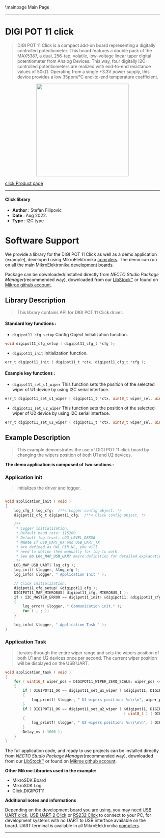 \mainpage Main Page

---
# DIGI POT 11 click

> DIGI POT 11 Click is a compact add-on board representing a digitally controlled potentiometer. This board features a double pack of the MAX5387, a dual, 256-tap, volatile, low-voltage linear taper digital potentiometer from Analog Devices. This way, four digitally I2C-controlled potentiometers are realized with end-to-end resistance values of 50kΩ. Operating from a single +3.3V power supply, this device provides a low 35ppm/ºC end-to-end temperature coefficient.

<p align="center">
  <img src="https://download.mikroe.com/images/click_for_ide/digipot11_click.png" height=300px>
</p>

[click Product page](https://www.mikroe.com/digi-pot-11-click)

---


#### Click library

- **Author**        : Stefan Filipovic
- **Date**          : Aug 2022.
- **Type**          : I2C type


# Software Support

We provide a library for the DIGI POT 11 Click
as well as a demo application (example), developed using MikroElektronika
[compilers](https://www.mikroe.com/necto-studio).
The demo can run on all the main MikroElektronika [development boards](https://www.mikroe.com/development-boards).

Package can be downloaded/installed directly from *NECTO Studio Package Manager*(recommended way), downloaded from our [LibStock&trade;](https://libstock.mikroe.com) or found on [Mikroe github account](https://github.com/MikroElektronika/mikrosdk_click_v2/tree/master/clicks).

## Library Description

> This library contains API for DIGI POT 11 Click driver.

#### Standard key functions :

- `digipot11_cfg_setup` Config Object Initialization function.
```c
void digipot11_cfg_setup ( digipot11_cfg_t *cfg );
```

- `digipot11_init` Initialization function.
```c
err_t digipot11_init ( digipot11_t *ctx, digipot11_cfg_t *cfg );
```

#### Example key functions :

- `digipot11_set_u1_wiper` This function sets the position of the selected wiper of U1 device by using I2C serial interface.
```c
err_t digipot11_set_u1_wiper ( digipot11_t *ctx, uint8_t wiper_sel, uint8_t data_in );
```

- `digipot11_set_u2_wiper` This function sets the position of the selected wiper of U2 device by using I2C serial interface.
```c
err_t digipot11_set_u2_wiper ( digipot11_t *ctx, uint8_t wiper_sel, uint8_t data_in );
```

## Example Description

> This example demonstrates the use of DIGI POT 11 click board by changing the wipers position of both U1 and U2 devices.

**The demo application is composed of two sections :**

### Application Init

> Initializes the driver and logger.

```c

void application_init ( void )
{
    log_cfg_t log_cfg;  /**< Logger config object. */
    digipot11_cfg_t digipot11_cfg;  /**< Click config object. */

    /** 
     * Logger initialization.
     * Default baud rate: 115200
     * Default log level: LOG_LEVEL_DEBUG
     * @note If USB_UART_RX and USB_UART_TX 
     * are defined as HAL_PIN_NC, you will 
     * need to define them manually for log to work. 
     * See @b LOG_MAP_USB_UART macro definition for detailed explanation.
     */
    LOG_MAP_USB_UART( log_cfg );
    log_init( &logger, &log_cfg );
    log_info( &logger, " Application Init " );

    // Click initialization.
    digipot11_cfg_setup( &digipot11_cfg );
    DIGIPOT11_MAP_MIKROBUS( digipot11_cfg, MIKROBUS_1 );
    if ( I2C_MASTER_ERROR == digipot11_init( &digipot11, &digipot11_cfg ) ) 
    {
        log_error( &logger, " Communication init." );
        for ( ; ; );
    }
    
    log_info( &logger, " Application Task " );
}

```

### Application Task

> Iterates through the entire wiper range and sets the wipers position of both U1 and U2 devices once per second. The current wiper position will be displayed on the USB UART.

```c
void application_task ( void )
{
    for ( uint16_t wiper_pos = DIGIPOT11_WIPER_ZERO_SCALE; wiper_pos <= DIGIPOT11_WIPER_FULL_SCALE; wiper_pos += 5 )
    {
        if ( DIGIPOT11_OK == digipot11_set_u1_wiper ( &digipot11, DIGIPOT11_WIPER_SEL_BOTH, ( uint8_t ) wiper_pos ) )
        {
            log_printf( &logger, " U1 wipers position: %u\r\n", wiper_pos );
        }
        if ( DIGIPOT11_OK == digipot11_set_u2_wiper ( &digipot11, DIGIPOT11_WIPER_SEL_BOTH, 
                                                      ( uint8_t ) ( DIGIPOT11_WIPER_FULL_SCALE - wiper_pos ) ) )
        {
            log_printf( &logger, " U2 wipers position: %u\r\n\n", ( DIGIPOT11_WIPER_FULL_SCALE - wiper_pos ) );
        }
        Delay_ms ( 1000 );
    }
}
```

The full application code, and ready to use projects can be installed directly from *NECTO Studio Package Manager*(recommended way), downloaded from our [LibStock&trade;](https://libstock.mikroe.com) or found on [Mikroe github account](https://github.com/MikroElektronika/mikrosdk_click_v2/tree/master/clicks).

**Other Mikroe Libraries used in the example:**

- MikroSDK.Board
- MikroSDK.Log
- Click.DIGIPOT11

**Additional notes and informations**

Depending on the development board you are using, you may need
[USB UART click](https://www.mikroe.com/usb-uart-click),
[USB UART 2 Click](https://www.mikroe.com/usb-uart-2-click) or
[RS232 Click](https://www.mikroe.com/rs232-click) to connect to your PC, for
development systems with no UART to USB interface available on the board. UART
terminal is available in all MikroElektronika
[compilers](https://shop.mikroe.com/compilers).

---
